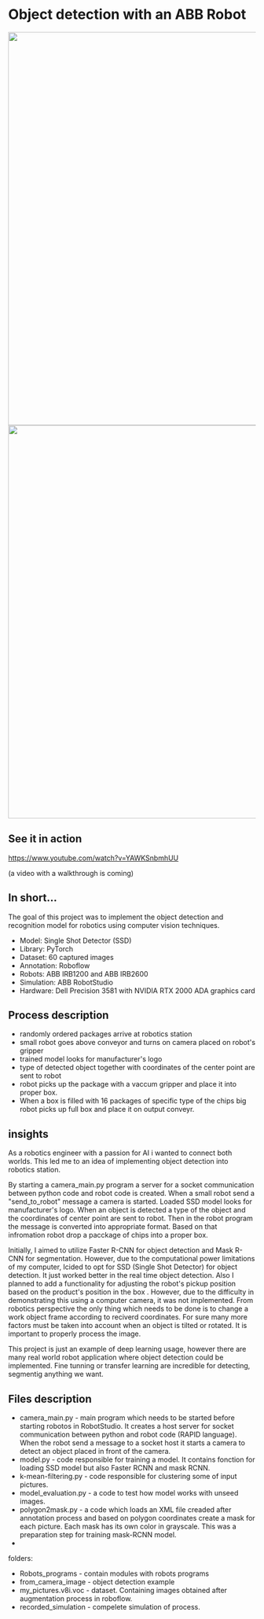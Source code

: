 # Object detection with an ABB Robot


<p float="center">
  <img src="https://github.com/arkurpas/Object-detection-ABB-RobotStudio/assets/129556066/c3988a6e-7703-490e-bcae-93ff3a80b005)" width="800" />
  <img src="https://github.com/arkurpas/Object-detection-ABB-RobotStudio/assets/129556066/3d299685-de07-4fe2-ae93-cf3955cd3fe6" width="800" /> 
</p>


## See it in action
https://www.youtube.com/watch?v=YAWKSnbmhUU

(a video with a walkthrough is coming)

## In short...
The goal of this project was to implement the object detection and recognition model for robotics using computer vision techniques.

* Model: Single Shot Detector (SSD)
* Library: PyTorch
* Dataset: 60 captured images
* Annotation: Roboflow
* Robots: ABB IRB1200 and ABB IRB2600
* Simulation: ABB RobotStudio
* Hardware: Dell Precision 3581 with NVIDIA RTX 2000 ADA graphics card 

  
## Process description

* randomly ordered packages arrive at robotics station
* small robot goes above conveyor and turns on camera placed on robot's gripper
* trained model looks for manufacturer's logo
* type of detected object together with coordinates of the center point are sent to robot
* robot picks up the package with a vaccum gripper and place it into proper box.
* When a box is filled with 16 packages of specific type of the chips big robot picks up full box and place it on output conveyr.


## insights

As a robotics engineer with a passion for AI i wanted to connect both worlds. This led me to an idea of implementing object detection into robotics station. 

By starting a camera_main.py program a server for a socket communication between python code and robot code is created. When a small robot send a "send_to_robot" message a camera is started. Loaded SSD model looks for manufacturer's logo. When an object is detected a type of the object and the coordinates of center point are sent to robot. Then in the robot program the message is converted into appropriate format. Based on that infromation robot drop a pacckage of chips into a proper box.  

Initially, I aimed to utilize Faster R-CNN for object detection and Mask R-CNN for segmentation. However, due to the computational power limitations of my computer, Icided to opt for SSD (Single Shot Detector) for object detection. It just worked better in the real time object detection. Also I planned to add a functionality for adjusting the robot's pickup position based on the product's position in the box . However, due to the difficulty in demonstrating this using a computer camera, it was not implemented. From robotics perspective the only thing which needs to be done is to change a work object frame according to reciverd coordinates. For sure many more factors must be taken into account when an object is tilted or rotated. It is important to properly process the image.

This project is just an example of deep learning usage, however there are many real world robot application where object detection could be implemented. Fine tunning or transfer learning are incredible for detecting, segmentig anything we want.


## Files description
* camera_main.py - main program which needs to be started before starting robotos in RobotStudio. It creates a host server for socket communication between python and robot code (RAPID language). When the robot send a message to a socket host it starts a camera to detect an object placed in front of the camera.
* model.py - code responsible for training a model. It contains fonction for loading SSD model but also Faster RCNN and mask RCNN.
* k-mean-filtering.py - code responsible for clustering some of input pictures.
* model_evaluation.py - a code to test how model works with unseed images.
* polygon2mask.py - a code which loads an XML file creaded after annotation process and based on polygon coordinates create a mask for each picture. Each mask has its own color in grayscale. This was a preparation step for training mask-RCNN model.
* 
folders:
* Robots_programs - contain modules with robots programs
* from_camera_image - object detection example
* my_pictures.v8i.voc - dataset. Containing images obtained after augmentation process in roboflow.
* recorded_simulation - compelete simulation of process.






